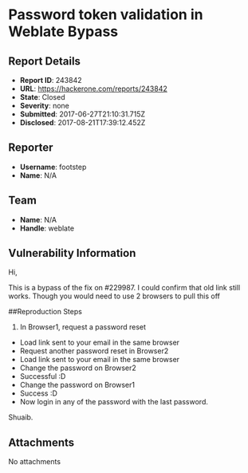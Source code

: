 # Password token validation in Weblate Bypass

## Report Details
- **Report ID**: 243842
- **URL**: https://hackerone.com/reports/243842
- **State**: Closed
- **Severity**: none
- **Submitted**: 2017-06-27T21:10:31.715Z
- **Disclosed**: 2017-08-21T17:39:12.452Z

## Reporter
- **Username**: footstep
- **Name**: N/A

## Team
- **Name**: N/A
- **Handle**: weblate

## Vulnerability Information
Hi,

This is a bypass of the fix on #229987. I could confirm that old link still works. Though you would need to use 2 browsers to pull this off

##Reproduction Steps
1. In Browser1, request a password reset
- Load link sent to your email in the same browser 
- Request another password reset in Browser2
- Load link sent to your email in the same browser 
- Change the password on Browser2
- Successful :D
- Change the password on Browser1
- Success :D
- Now login in any of the password with the last password.

Shuaib.


## Attachments
No attachments

